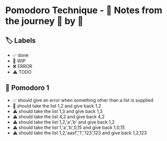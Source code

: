 # Pomodoro Technique - 📝 Notes from the journey 🍅 by 🍅


## 🏷️ Labels

- ✅ done
- 🚧 WIP
- ❌ ERROR
- ⚠ TODO

## 🍅 Pomodoro 1

- ✅ should give an error when something other than a list is supplied
- 🚧 should take the list 1,2 and give back 1,2
- ⚠ should take the list 1,3 and give back 1,3
- ⚠ should take the list 4,2 and give back 4,2
- ⚠ should take the list 1,2,'a','b' and give back 1,2
- ⚠ should take the list 1,'a','b',0,15 and give back 1,0,15
- ⚠ should take the list 1,2,'aasf','1','123',123 and give back 1,2,123
